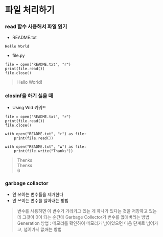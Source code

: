 파일 처리하기
====

### read 함수 사용해서 파일 읽기
+ README.txt
```
Hello World
```
+ file.py
```
file = open("README.txt", "r")
print(file.read())
file.close()
```
> Hello World!

### closinf을 하기 싫을 때
+ Using Wid 키워드
```
file = open("README.txt", "r")
print(file.read())
file.close()

with open("README.txt", "r") as file:
    print(file.read())

with open("README.txt", "w") as file:
    print(file.write("Thanks"))
```
> Thenks   
> Thenks   
> 6

### garbage collactor
+ 안 쓰이는 변수들을 제거한다
+ 안 쓰이는 변수를 알아내는 방법
> 변수를 사용하면 이 변수가 가리키고 있는 게 하나가 있다는 것을 저장하고 있는데 그것이 0이 되는 순간에 Garbage Collector가 변수를 없애버리는 방법
> Generation 방법 : 메모리를 확인하여 메모리가 남아있으면 다음 단계로 넘어가고, 넘어가서 없애는 방법
